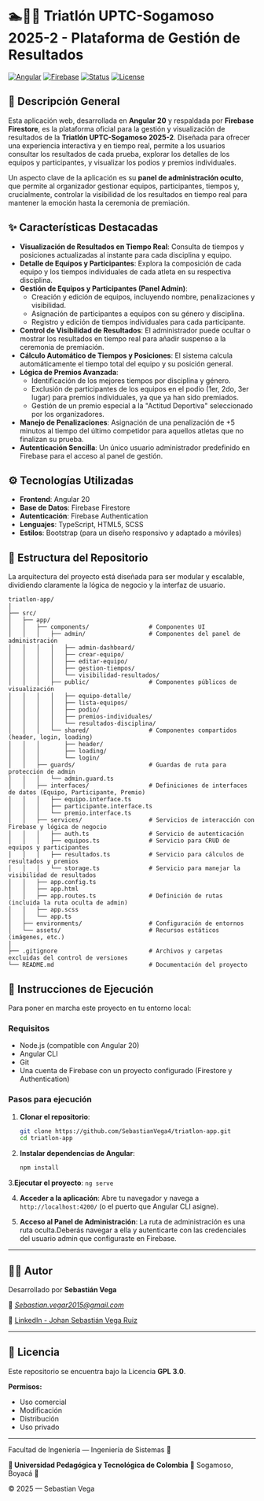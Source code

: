 # 🏊🚴🏃 Triatlón UPTC-Sogamoso 2025-2 - Plataforma de Gestión de Resultados

[![Angular](https://img.shields.io/badge/Built%20with-Angular%2020-red?style=for-the-badge&logo=angular)](https://angular.io/)
[![Firebase](https://img.shields.io/badge/Backend-Firebase%20Firestore-orange?style=for-the-badge&logo=firebase)](https://firebase.google.com/)
[![Status](https://img.shields.io/badge/Status-En%20Desarrollo-blue?style=for-the-badge)]()
[![License](https://img.shields.io/badge/License-GPL%203.0-brightgreen?style=for-the-badge)](https://www.gnu.org/licenses/gpl-3.0.html)

## 🎯 Descripción General

Esta aplicación web, desarrollada en **Angular 20** y respaldada por **Firebase Firestore**, es la plataforma oficial para la gestión y visualización de resultados de la **Triatlón UPTC-Sogamoso 2025-2**. Diseñada para ofrecer una experiencia interactiva y en tiempo real, permite a los usuarios consultar los resultados de cada prueba, explorar los detalles de los equipos y participantes, y visualizar los podios y premios individuales.

Un aspecto clave de la aplicación es su **panel de administración oculto**, que permite al organizador gestionar equipos, participantes, tiempos y, crucialmente, controlar la visibilidad de los resultados en tiempo real para mantener la emoción hasta la ceremonia de premiación.

## ✨ Características Destacadas

* **Visualización de Resultados en Tiempo Real**: Consulta de tiempos y posiciones actualizadas al instante para cada disciplina y equipo.
* **Detalle de Equipos y Participantes**: Explora la composición de cada equipo y los tiempos individuales de cada atleta en su respectiva disciplina.
* **Gestión de Equipos y Participantes (Panel Admin)**:
    * Creación y edición de equipos, incluyendo nombre, penalizaciones y visibilidad.
    * Asignación de participantes a equipos con su género y disciplina.
    * Registro y edición de tiempos individuales para cada participante.
* **Control de Visibilidad de Resultados**: El administrador puede ocultar o mostrar los resultados en tiempo real para añadir suspenso a la ceremonia de premiación.
* **Cálculo Automático de Tiempos y Posiciones**: El sistema calcula automáticamente el tiempo total del equipo y su posición general.
* **Lógica de Premios Avanzada**:
    * Identificación de los mejores tiempos por disciplina y género.
    * Exclusión de participantes de los equipos en el podio (1er, 2do, 3er lugar) para premios individuales, ya que ya han sido premiados. 
    * Gestión de un premio especial a la "Actitud Deportiva" seleccionado por los organizadores.
* **Manejo de Penalizaciones**: Asignación de una penalización de +5 minutos al tiempo del último competidor para aquellos atletas que no finalizan su prueba.
* **Autenticación Sencilla**: Un único usuario administrador predefinido en Firebase para el acceso al panel de gestión.

## ⚙️ Tecnologías Utilizadas

* **Frontend**: Angular 20
* **Base de Datos**: Firebase Firestore
* **Autenticación**: Firebase Authentication
* **Lenguajes**: TypeScript, HTML5, SCSS
* **Estilos**: Bootstrap (para un diseño responsivo y adaptado a móviles)

## 📂 Estructura del Repositorio

La arquitectura del proyecto está diseñada para ser modular y escalable, dividiendo claramente la lógica de negocio y la interfaz de usuario.

```
triatlon-app/
│
├── src/
│   ├── app/
│   │   ├── components/                 # Componentes UI
│   │   │   ├── admin/                  # Componentes del panel de administración
│   │   │   │   ├── admin-dashboard/
│   │   │   │   ├── crear-equipo/
│   │   │   │   ├── editar-equipo/
│   │   │   │   ├── gestion-tiempos/
│   │   │   │   └── visibilidad-resultados/
│   │   │   ├── public/                 # Componentes públicos de visualización
│   │   │   │   ├── equipo-detalle/
│   │   │   │   ├── lista-equipos/
│   │   │   │   ├── podio/
│   │   │   │   ├── premios-individuales/
│   │   │   │   └── resultados-disciplina/
│   │   │   └── shared/                 # Componentes compartidos (header, login, loading)
│   │   │       ├── header/
│   │   │       ├── loading/
│   │   │       └── login/
│   │   ├── guards/                     # Guardas de ruta para protección de admin
│   │   │   └── admin.guard.ts
│   │   ├── interfaces/                 # Definiciones de interfaces de datos (Equipo, Participante, Premio)
│   │   │   ├── equipo.interface.ts
│   │   │   ├── participante.interface.ts
│   │   │   └── premio.interface.ts
│   │   ├── services/                   # Servicios de interacción con Firebase y lógica de negocio
│   │   │   ├── auth.ts                 # Servicio de autenticación
│   │   │   ├── equipos.ts              # Servicio para CRUD de equipos y participantes
│   │   │   ├── resultados.ts           # Servicio para cálculos de resultados y premios
│   │   │   └── storage.ts              # Servicio para manejar la visibilidad de resultados
│   │   ├── app.config.ts
│   │   ├── app.html
│   │   ├── app.routes.ts               # Definición de rutas (incluida la ruta oculta de admin)
│   │   ├── app.scss
│   │   └── app.ts
│   ├── environments/                   # Configuración de entornos
│   └── assets/                         # Recursos estáticos (imágenes, etc.)
│
├── .gitignore                          # Archivos y carpetas excluidas del control de versiones
└── README.md                           # Documentación del proyecto
```

## 🚀 Instrucciones de Ejecución

Para poner en marcha este proyecto en tu entorno local:

### Requisitos

* Node.js (compatible con Angular 20)
* Angular CLI
* Git
* Una cuenta de Firebase con un proyecto configurado (Firestore y Authentication)

### Pasos para ejecución

1.  **Clonar el repositorio**:
    ```bash
    git clone https://github.com/SebastianVega4/triatlon-app.git
    cd triatlon-app
    ```

2.  **Instalar dependencias de Angular**:
    ```bash
    npm install
    ```
3.**Ejecutar el proyecto**:
    ```
    ng serve
    ```

4.  **Acceder a la aplicación**:
    Abre tu navegador y navega a `http://localhost:4200/` (o el puerto que Angular CLI asigne).

5.  **Acceso al Panel de Administración**:
    La ruta de administración es una ruta oculta.Deberás navegar a ella y autenticarte con las credenciales del usuario admin que configuraste en Firebase. 

---

## 👨‍🎓 Autor

Desarrollado por **Sebastián Vega**

📧 *Sebastian.vegar2015@gmail.com*

🔗 [LinkedIn - Johan Sebastián Vega Ruiz](https://www.linkedin.com/in/johan-sebastian-vega-ruiz-b1292011b/)

---

## 📜 Licencia

Este repositorio se encuentra bajo la Licencia **GPL 3.0**.

**Permisos:**
* Uso comercial
* Modificación
* Distribución
* Uso privado

---

Facultad de Ingeniería — Ingeniería de Sistemas 🧩

**🏫 Universidad Pedagógica y Tecnológica de Colombia**
📍 Sogamoso, Boyacá 📍

© 2025 — Sebastian Vega
